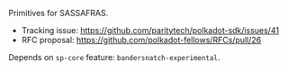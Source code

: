 Primitives for SASSAFRAS.

- Tracking issue: https://github.com/paritytech/polkadot-sdk/issues/41
- RFC proposal: https://github.com/polkadot-fellows/RFCs/pull/26

Depends on `sp-core` feature: `bandersnatch-experimental`.
